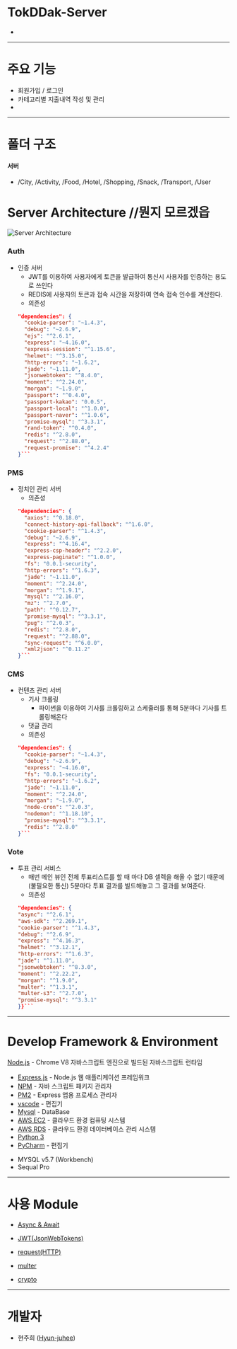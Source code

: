 # TokDDak-Server

*
---

# 주요 기능

* 회원가입 / 로그인 
* 카테고리별 지출내역 작성 및 관리  
* 

---



# 폴더 구조

#### 서버

* /City, /Activity, /Food, /Hotel, /Shopping, /Snack, /Transport, /User




# Server Architecture //뭔지 모르겠읍 

![Server Architecture]()

### Auth
* 인증 서버
  * JWT를 이용하여 사용자에게 토큰을 발급하여 통신시 사용자를 인증하는 용도로 쓰인다
  * REDIS에 사용자의 토큰과 접속 시간을 저장하여 연속 접속 인수를 계산한다.
  * 의존성
  ```json
  "dependencies": {
    "cookie-parser": "~1.4.3",
    "debug": "~2.6.9",
    "ejs": "^2.6.1",
    "express": "~4.16.0",
    "express-session": "^1.15.6",
    "helmet": "^3.15.0",
    "http-errors": "~1.6.2",
    "jade": "~1.11.0",
    "jsonwebtoken": "^8.4.0",
    "moment": "^2.24.0",
    "morgan": "~1.9.0",
    "passport": "^0.4.0",
    "passport-kakao": "0.0.5",
    "passport-local": "^1.0.0",
    "passport-naver": "^1.0.6",
    "promise-mysql": "^3.3.1",
    "rand-token": "^0.4.0",
    "redis": "^2.8.0",
    "request": "^2.88.0",
    "request-promise": "^4.2.4"
  }```
  ```

### PMS
* 정치인 관리 서버
  * 의존성
  ```json
  "dependencies": {
    "axios": "^0.18.0",
    "connect-history-api-fallback": "^1.6.0",
    "cookie-parser": "^1.4.3",
    "debug": "~2.6.9",
    "express": "^4.16.4",
    "express-csp-header": "^2.2.0",
    "express-paginate": "^1.0.0",
    "fs": "0.0.1-security",
    "http-errors": "^1.6.3",
    "jade": "~1.11.0",
    "moment": "^2.24.0",
    "morgan": "^1.9.1",
    "mysql": "^2.16.0",
    "mz": "^2.7.0",
    "path": "^0.12.7",
    "promise-mysql": "^3.3.1",
    "pug": "^2.0.3",
    "redis": "^2.8.0",
    "request": "^2.88.0",
    "sync-request": "^6.0.0",
    "xml2json": "^0.11.2"
  }``` 
  ```

### CMS
* 컨텐츠 관리 서버
  * 기사 크롤링
    * 파이썬을 이용하여 기사를 크롤링하고 스케줄러를 통해 5분마다 기사를 트롤링해온다
  * 댓글 관리
  * 의존성
  ```json
  "dependencies": {
    "cookie-parser": "~1.4.3",
    "debug": "~2.6.9",
    "express": "~4.16.0",
    "fs": "0.0.1-security",
    "http-errors": "~1.6.2",
    "jade": "~1.11.0",
    "moment": "^2.24.0",
    "morgan": "~1.9.0",
    "node-cron": "^2.0.3",
    "nodemon": "^1.18.10",
    "promise-mysql": "^3.3.1",
    "redis": "^2.8.0"
  }```
  ```


### Vote
* 투표 관리 서비스
  * 매번 메인 뷰인 전체 투표리스트를 할 때 마다 DB 셀렉을 해올 수 없기 때문에(불필요한 통신) 5분마다 투표 결과를 빌드해놓고 그 결과를 보여준다.
  * 의존성
  ```json
  "dependencies": {
  "async": "^2.6.1",
  "aws-sdk": "^2.269.1",
  "cookie-parser": "^1.4.3",
  "debug": "^2.6.9",
  "express": "^4.16.3",
  "helmet": "^3.12.1",
  "http-errors": "^1.6.3",
  "jade": "^1.11.0",
  "jsonwebtoken": "^8.3.0",
  "moment": "^2.22.2",
  "morgan": "^1.9.0",
  "multer": "^1.3.1",
  "multer-s3": "^2.7.0",
  "promise-mysql": "^3.3.1"
  }}``` 
  ```



---

# Develop Framework & Environment

[Node.js](https://nodejs.org/ko/) - Chrome V8 자바스크립트 엔진으로 빌드된 자바스크립트 런타임
- [Express.js](http://expressjs.com/ko/) - Node.js 웹 애플리케이션 프레임워크
- [NPM](https://rometools.github.io/rome/) - 자바 스크립트 패키지 관리자
- [PM2](http://pm2.keymetrics.io/) - Express 앱용 프로세스 관리자
- [vscode](https://code.visualstudio.com/) - 편집기
- [Mysql](https://www.mysql.com/) - DataBase
- [AWS EC2](https://aws.amazon.com/ko/ec2/?sc_channel=PS&sc_campaign=acquisition_KR&sc_publisher=google&sc_medium=english_ec2_b&sc_content=ec2_e&sc_detail=aws%20ec2&sc_category=ec2&sc_segment=177228231544&sc_matchtype=e&sc_country=KR&s_kwcid=AL!4422!3!177228231544!e!!g!!aws%20ec2&ef_id=WkRozwAAAnO-lPWy:20180412120123:s) - 클라우드 환경 컴퓨팅 시스템
- [AWS RDS](https://aws.amazon.com/ko/rds/) - 클라우드 환경 데이터베이스 관리 시스템
- [Python 3](https://www.python.org/)
- [PyCharm](https://www.jetbrains.com/pycharm/download/#section=mac) - 편집기


* MYSQL v5.7 (Workbench)
* Sequal Pro

---


# 사용 Module

* [Async & Await](https://www.npmjs.com/package/async)

* [JWT(JsonWebTokens)](https://www.npmjs.com/package/jsonwebtoken)

* [request(HTTP)](https://www.npmjs.com/package/request)

* [multer](https://www.npmjs.com/package/multer)

* [crypto](https://www.npmjs.com/package/create-hash)


---

# 개발자
* 현주희 ([Hyun-juhee](https://github.com/Hyun-juhee))

